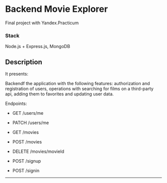 # Backend Movie Explorer

Final project with Yandex.Practicum

### Stack

Node.js + Express.js, MongoDB

## Description

It presents:

Backendf the application with the following features: authorization and registration of users, operations with searching for films on a third-party api, adding them to favorites and updating user data.

Endpoints:

- GET /users/me
- PATCH /users/me
- GET /movies
- POST /movies
- DELETE /movies/movieId

- POST /signup
- POST /signin

---

